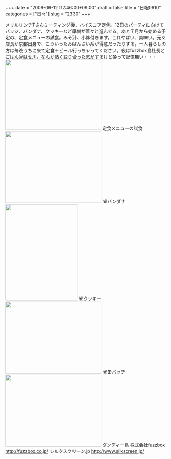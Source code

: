 +++
date = "2009-06-12T12:46:00+09:00"
draft = false
title = "日報0610"
categories = ["日々"]
slug = "2330"
+++

メリルリンチTさんミーティング後、ハイスコア定例。12日のパーティに向けてバッジ、バンダナ、クッキーなど準備が着々と進んでる。あと７月から始める予定の、定食メニューの試食。みそ汁、小鉢付きます。これやばい、美味い。元々店長が京都出身で、こういったおばんざい系が得意だったりする。一人暮らしの方は毎晩うちに来て定食＋ビール行っちゃってください。夜はfuzzbox島社長とごはん＠はせ川。なんか熱く語り合った気がするけど酔って記憶無い・・・
<a href="http://ieiriblog.img.jugem.jp/20090614_559890.jpg"><img src="http://ieiriblog.img.jugem.jp/20090614_559890_t.jpg" width="300" height="220" alt="" class="pict" /></a>
定食メニューの試食
<a href="http://ieiriblog.img.jugem.jp/20090612_559478.jpg"><img src="http://ieiriblog.img.jugem.jp/20090612_559478_t.jpg" width="300" height="225" alt="" class="pict" /></a>
hi!バンダナ
<a href="http://ieiriblog.img.jugem.jp/20090612_559479.jpg"><img src="http://ieiriblog.img.jugem.jp/20090612_559479_t.jpg" width="225" height="300" alt="" class="pict" /></a>
hi!クッキー
<a href="http://ieiriblog.img.jugem.jp/20090612_559480.jpg"><img src="http://ieiriblog.img.jugem.jp/20090612_559480_t.jpg" width="300" height="225" alt="" class="pict" /></a>
hi!缶バッヂ
<a href="http://ieiriblog.img.jugem.jp/20090612_559481.jpg"><img src="http://ieiriblog.img.jugem.jp/20090612_559481_t.jpg" width="300" height="225" alt="" class="pict" /></a>
ダンディー島
株式会社fuzzbox
<a href="http://fuzzbox.co.jp/" target="_blank">http://fuzzbox.co.jp/</a>
シルクスクリーン.jp
<a href="http://www.silkscreen.jp/" target="_blank">http://www.silkscreen.jp/</a>
